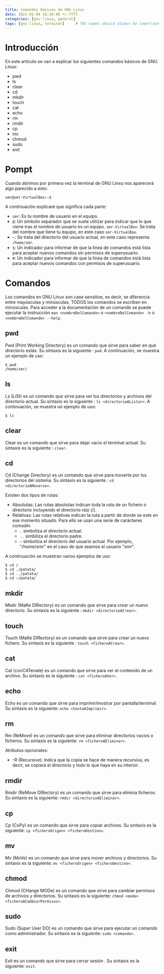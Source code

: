 ```yaml
---
title: Comandos básicos de GNU Linux
date: 2021-01-04 16:30:00 +/-TTTT
categories: [gnu linux, general]
tags: [gnu linux, terminal]     # TAG names should always be lowercase
---
```


# Introducción

En este articulo se van a explicar los siguientes comandos básicos de GNU Linux:

- pwd
- ls
- clear
- cd
- mkdir
- touch
- cat
- echo
- rm
- rmdir
- cp
- mv
- chmod
- sudo
- exit

# Pompt

Cuando abrimos por primera vez la terminal de GNU Linxu nos aparecerá algo parecido a esto:

```console
smr@smr-VirtualBox:~$
```

A continuación explicaré que significa cada parte:

- `smr`: Es tu nombre de usuario en el equipo.
- `@`: Un símbolo separador que se suele utilizar para indicar que lo que viene tras el nombre de usuario es un equipo.
`smr-VirtualBox`: Se trata del nombre que tiene tu equipo, en este caso `smr-VirtualBox`.
- `~`: Se trata del directorio del usuario actual, en este caso representa `/home/smr`.
- `$`: Un indicador para informar de que la línea de comandos está lista para aceptar nuevos comandos sin permisos de superusuario.
- `#`: Un indicador para informar de que la línea de comandos está lista para aceptar nuevos comandos con permisos de superusuario.

# Comandos

Los comandos en GNU Linux son case sensitive, es decir, se diferencia entre mayúsculas y minúsculas. TODOS los comandos se escriben en minúsculas. Para acceder a la documentación de un comando se puede ejecutar la instrucción `man <nombreDelComando>` o `<nombreDelComando> -h` o `<nombreDelComando> --help`.

## pwd

Pwd (Print Working Directory) es un comando que sirve para saber en qué directorio estás. Su sintaxis es la siguiente : `pwd`. A continuación, se muestra un ejemplo de uso:

```console
$ pwd
/home/smr/
```

## ls

Ls (LiSt) es un comando que sirve para ver los directorios y archivos del directorio actual. Su sintaxis es la siguiente : `ls <directorioAListar>`. A continuación, se muestra un ejemplo de uso:

```console
$ ls
```

## clear

Clear es un comando que sirve para dejar vacio el terminal actual. Su sintaxis es la siguiente : `clear`.

## cd

Cd (Change Directory) es un comando que sirve para moverte por los directorios del sistema. Su sintaxis es la siguiente : `cd <directorioAMoverse>`.

Existen dos tipos de rutas:

- Absolutas: Las rutas absolutas indican toda la ruta de un fichero o directorio incluyendo el directorio raíz (/).
- Relativas: Las rutas relativas indican la ruta a partir de donde se este en ese momento situado. Para ello se usan una serie de carácteres comodín.
  - `.` simboliza el directorio actual.
  - `..` simbiliza el directorio padre.
  - `~` simboliza el directorio del usuario actual. Por ejemplo, "/home/smr" en el caso de que seamos el usuario "smr".

 A continuación se muestran varios ejemplos de uso:

```console
$ cd /
$ cd ./patata/
$ cd ../patata/
$ cd ~/patata/
```

## mkdir

Mkdir (MaKe DIRectory) es un comando que sirve para crear un nuevo directorio. Su sintaxis es la siguiente : `mkdir <directorioACrear>`.

## touch

Touch (MaKe DIRectory) es un comando que sirve para crear un nuevo fichero. Su sintaxis es la siguiente : `touch <ficheroACrear>`.

## cat

Cat (conCATenate) es un comando que sirve para ver el contenido de un archivo. Su sintaxis es la siguiente : `cat <ficheroAVer>`.


## echo

Echo es un comando que sirve para imprimir/mostrar por pantalla/terminal. Su sintaxis es la siguiente: `echo <textoAImprimir>`.


## rm

Rm (ReMove) es un comando que sirve para eliminar directorios vacios o ficheros. Su sintaxis es la siguiente: `rm <ficheroAEliminar>`.

Atributos opcionales:
- -R (Recursive): Indica que la copia se hace de manera recursiva, es decir, se copiará el directorio y todo lo que haya en su interior.

## rmdir

Rmdir (ReMove DIRectory) es un comando que sirve para elimina ficheros. Su sintaxis es la siguiente: `rmdir <directorioAEliminar>`.

## cp

Cp (CoPy) es un comando que sirve para copiar archivos. Su sintaxis es la siguiente: `cp <ficheroOrigen> <ficheroDestino>`.

## mv

Mv (MoVe) es un comando que sirve para mover archivos y directorios. Su sintaxis es la siguiente: `mv <ficheroOrigen> <ficheroDestino>`.

## chmod

Chmod (CHange MODe) es un comando que sirve para cambiar permisos de archivos y directorios. Su sintaxis es la siguiente: `chmod <modo> <ficheroACambiarPermisos>`.

## sudo

Sudo (Super User DO) es un comando que sirve para ejecutar un comando como administrador. Su sintaxis es la siguiente: `sudo <comando>`.

## exit

Exit es un comando que sirve para cerrar sesión . Su sintaxis es la siguiente: `exit`.
